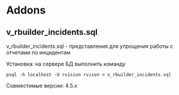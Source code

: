 # Addons


## v_rbuilder_incidents.sql 

v_rbuilder_incidents.sql - представления для упрощения работы с отчетами по инцидентам

Установка: на сервере БД выполнить команду

```psql -h localhost -U rvision rvison < v_rbuilder_incidents.sql```

Совместимые версии: 4.5.х
